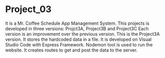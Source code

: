 # Project_03
It is a Mr. Coffee Schedule App Management System.
This projects is developed in three versions: Projct3A, Project3B and Project3C
Each version is an improvement over the previous version.
This is the Project3A version.
It stores the hardcoded data in a file.
It is developed on Visual Studio Code with Express Framework.
Nodemon tool is used to run the website.
It creates routes to get and post the data to the server.
